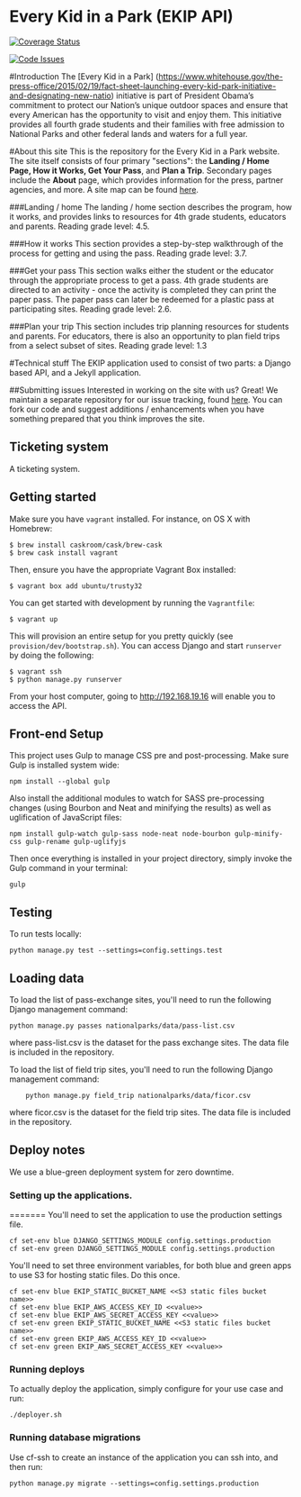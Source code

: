 Every Kid in a Park (EKIP API)
=======

[![Coverage Status](https://coveralls.io/repos/18F/ekip-api/badge.svg?branch=master&service=github)](https://coveralls.io/github/18F/ekip-api?branch=master)

[![Code Issues](https://www.quantifiedcode.com/api/v1/project/ecb305ac0bfa4e968192621402faface/badge.svg)](https://www.quantifiedcode.com/app/project/ecb305ac0bfa4e968192621402faface)


#Introduction
The [Every Kid in a Park] (https://www.whitehouse.gov/the-press-office/2015/02/19/fact-sheet-launching-every-kid-park-initiative-and-designating-new-natio) initiative is part of President Obama’s commitment to protect our Nation’s unique outdoor spaces and ensure that every American has the opportunity to visit and enjoy them.  This initiative provides all fourth grade students and their families with free admission to National Parks and other federal lands and waters for a full year.

#About this site
This is the repository for the Every Kid in a Park website.  The site itself consists of four primary "sections": the **Landing / Home Page, How it Works, Get Your Pass**, and **Plan a Trip**.  Secondary pages include the **About** page, which provides information for the press, partner agencies, and more.  A site map can be found [here](https://github.com/18F/ekip/wiki/Site-Map).

###Landing / home
The landing / home section describes the program, how it works, and provides links to resources for 4th grade students, educators and parents.
Reading grade level: 4.5.

###How it works
This section provides a step-by-step walkthrough of the process for getting and using the pass.
Reading grade level: 3.7.

###Get your pass
This section walks either the student or the educator through the appropriate process to get a pass.  4th grade students are directed to an activity - once the activity is completed they can print the paper pass.  The paper pass can later be redeemed for a plastic pass at participating sites.
Reading grade level: 2.6.

###Plan your trip
This section includes trip planning resources for students and parents.  For educators, there is also an opportunity to plan field trips from a select subset of sites.
Reading grade level: 1.3

#Technical stuff
The EKIP application used to consist of two parts: a Django based API, and a Jekyll application.

##Submitting issues
Interested in working on the site with us?  Great!  We maintain a separate repository for our issue tracking, found [here](https://github.com/18F/ekip/issues).  You can fork our code and suggest additions / enhancements when you have something prepared that you think improves the site.

## Ticketing system
A ticketing system.

## Getting started
Make sure you have `vagrant` installed. For instance, on OS X with Homebrew:

```
$ brew install caskroom/cask/brew-cask
$ brew cask install vagrant
```

Then, ensure you have the appropriate Vagrant Box installed:

```
$ vagrant box add ubuntu/trusty32
```

You can get started with development by running the `Vagrantfile`:

```
$ vagrant up
```

This will provision an entire setup for you pretty quickly (see `provision/dev/bootstrap.sh`). You can access Django and start `runserver` by doing the following:

```
$ vagrant ssh
$ python manage.py runserver
```

From your host computer, going to http://192.168.19.16 will enable you to access the API.


## Front-end Setup
This project uses Gulp to manage CSS pre and post-processing. Make sure Gulp is
installed system wide:

```
npm install --global gulp
```

Also install the additional modules to watch for SASS pre-processing changes
(using Bourbon and Neat and minifying the results) as well as uglification of JavaScript files:

```
npm install gulp-watch gulp-sass node-neat node-bourbon gulp-minify-css gulp-rename gulp-uglifyjs
```

Then once everything is installed in your project directory, simply invoke the
Gulp command in your terminal:

```
gulp
```

## Testing

To run tests locally:
```
python manage.py test --settings=config.settings.test
```

## Loading data

To load the list of pass-exchange sites, you'll need to run the following
Django management command:

```
python manage.py passes nationalparks/data/pass-list.csv
```

where pass-list.csv is the dataset for the pass exchange sites. The data file
is included in the repository.

To load the list of field trip sites, you'll need to run the following Django
management command:

```
    python manage.py field_trip nationalparks/data/ficor.csv
```

where ficor.csv is the dataset for the field trip sites. The data file is
included in the repository.


## Deploy notes

We use a blue-green deployment system for zero downtime.


### Setting up the applications.
=======
You'll need to set the application to use the production settings file.

```
cf set-env blue DJANGO_SETTINGS_MODULE config.settings.production
cf set-env green DJANGO_SETTINGS_MODULE config.settings.production
```


You'll need to set three environment variables, for both blue and green apps to
use S3 for hosting static files. Do this once.

```
cf set-env blue EKIP_STATIC_BUCKET_NAME <<S3 static files bucket name>>
cf set-env blue EKIP_AWS_ACCESS_KEY_ID <<value>>
cf set-env blue EKIP_AWS_SECRET_ACCESS_KEY <<value>>
cf set-env green EKIP_STATIC_BUCKET_NAME <<S3 static files bucket name>>
cf set-env green EKIP_AWS_ACCESS_KEY_ID <<value>>
cf set-env green EKIP_AWS_SECRET_ACCESS_KEY <<value>>
```


### Running deploys

To actually deploy the application, simply configure for your use case and run:

```
./deployer.sh
```

### Running database migrations

Use cf-ssh to create an instance of the application you can ssh into, and then
run:

```
python manage.py migrate --settings=config.settings.production
```
